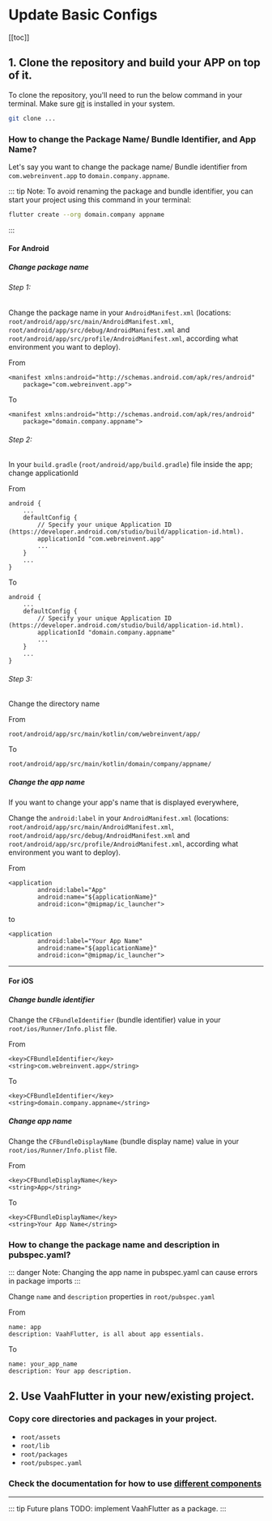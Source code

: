 # Update Basic Configs

[[toc]]

## 1. Clone the repository and build your APP on top of it.

To clone the repository, you'll need to run the below command in your terminal. Make sure [git](https://git-scm.com/downloads) is installed in your system.

```bash
git clone ...
```

### How to change the Package Name/ Bundle Identifier, and App Name?

Let's say you want to change the package name/ Bundle identifier from `com.webreinvent.app` to `domain.company.appname`.

::: tip Note:
To avoid renaming the package and bundle identifier, you can start your project using this command in your terminal:

```bash
flutter create --org domain.company appname
```
:::

#### For Android

##### Change package name

###### Step 1:

Change the package name in your `AndroidManifest.xml` (locations: `root/android/app/src/main/AndroidManifest.xml`, `root/android/app/src/debug/AndroidManifest.xml` and `root/android/app/src/profile/AndroidManifest.xml`, according what environment you want to deploy).

From
```xml{2}
<manifest xmlns:android="http://schemas.android.com/apk/res/android"
    package="com.webreinvent.app">
```

To
```xml{2}
<manifest xmlns:android="http://schemas.android.com/apk/res/android"
    package="domain.company.appname">
```

###### Step 2:

In your `build.gradle` (`root/android/app/build.gradle`) file inside the app; change applicationId

From
```groovy{5}
android {
    ...
    defaultConfig {
        // Specify your unique Application ID (https://developer.android.com/studio/build/application-id.html).
        applicationId "com.webreinvent.app"
        ...
    }
    ...
}
```

To
```groovy{5}
android {
    ...
    defaultConfig {
        // Specify your unique Application ID (https://developer.android.com/studio/build/application-id.html).
        applicationId "domain.company.appname"
        ...
    }
    ...
}
```

###### Step 3:

Change the directory name

From
```
root/android/app/src/main/kotlin/com/webreinvent/app/
```

To
```
root/android/app/src/main/kotlin/domain/company/appname/
```

##### Change the app name

If you want to change your app's name that is displayed everywhere,

Change the `android:label` in your `AndroidManifest.xml` (locations: `root/android/app/src/main/AndroidManifest.xml`, `root/android/app/src/debug/AndroidManifest.xml` and `root/android/app/src/profile/AndroidManifest.xml`, according what environment you want to deploy).

From
```dart{2}
<application
        android:label="App"
        android:name="${applicationName}"
        android:icon="@mipmap/ic_launcher">
```
to
```dart{2}
<application
        android:label="Your App Name"
        android:name="${applicationName}"
        android:icon="@mipmap/ic_launcher">
```

---

#### For iOS

##### Change bundle identifier

Change the `CFBundleIdentifier` (bundle identifier) value in your `root/ios/Runner/Info.plist` file.


From
```xml{2}
<key>CFBundleIdentifier</key>
<string>com.webreinvent.app</string>
```

To
```xml{2}
<key>CFBundleIdentifier</key>
<string>domain.company.appname</string>
```

##### Change app name

Change the `CFBundleDisplayName` (bundle display name) value in your `root/ios/Runner/Info.plist` file.

From
```xml{2}
<key>CFBundleDisplayName</key>
<string>App</string>
```

To
```xml{2}
<key>CFBundleDisplayName</key>
<string>Your App Name</string>
```

### How to change the package name and description in pubspec.yaml?

::: danger Note:
Changing the app name in pubspec.yaml can cause errors in package imports
:::

Change `name` and `description` properties in `root/pubspec.yaml`

From
```
name: app
description: VaahFlutter, is all about app essentials.
```

To
```
name: your_app_name
description: Your app description.
```

## 2. Use VaahFlutter in your new/existing project.

### Copy core directories and packages in your project.

- `root/assets`
- `root/lib`
- `root/packages`
- `root/pubspec.yaml`

### Check the documentation for how to use [different components](../core/log.md)

---

::: tip Future plans
TODO: implement VaahFlutter as a package.
:::
